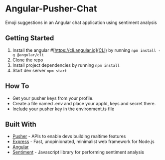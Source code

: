 # Angular-Pusher-Chat

Emoji suggestions in an Angular chat application using sentiment analysis 

## Getting Started

1. Install the angular #[https://cli.angular.io](CLI) by running `npm install -g @angular/cli`
2. Clone the repo
3. Install project dependencies by running `npm install`
4. Start dev server `npm start`


## How To

- Get your pusher keys from your profile.
- Create a file named .env and place your appId, keys and secret there.
- Include your pusher key in the environment.ts file

## Built With

* [Pusher](https://pusher.com/) - APIs to enable devs building realtime features
* [Express](https://expressjs.com) - Fast, unopinionated, minimalist web framework for Node.js
* [Angular](https://angular.io)
* [Sentiment](https://github.com/thisandagain/sentiment) - Javascript library for performing sentiment analysis
